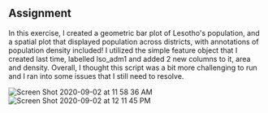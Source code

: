 ## Assignment
In this exercise, I created a geometric bar plot of Lesotho's population, and a spatial plot that displayed population across districts, with annotations of population density included! I utilized the simple feature object that I created last time, labelled lso_adm1 and added 2 new columns to it, area and density. Overall, I thought this script was a bit more challenging to run and I ran into some issues that I still need to resolve. 



![Screen Shot 2020-09-02 at 11 58 36 AM](https://user-images.githubusercontent.com/60228374/92009553-b16d1180-ed16-11ea-8d63-cdbbdc5ddb44.png)
![Screen Shot 2020-09-02 at 12 11 45 PM](https://user-images.githubusercontent.com/60228374/92009556-b29e3e80-ed16-11ea-8e2a-70f9c8bbecdd.png)
